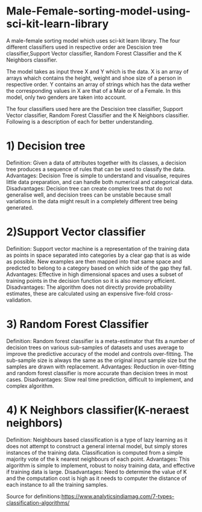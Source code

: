 # Male-Female-sorting-model-using-sci-kit-learn-library
A male-female sorting model which uses sci-kit learn library. The four different classifiers used in respective order are Descision tree classifier,Support Vector classifier, Random Forest Classifier and the K Neighbors classifier.

The model takes as input three X and Y which is the data. X is an array of arrays whaich contains the height, weight and shoe size of a person in respective order. Y contains an array of strings which has the data wether the corresponding values in X are that of a Male or of a Female. In this model, only two genders are taken into account.

The four classifiers used here are the Descision tree classifier, Support Vector classifier, Random Forest Classifier and the K Neighbors classifier. Following is a description of each for better understanding.

# 1) Decision tree
  Definition: Given a data of attributes together with its classes, a decision tree produces a sequence of rules that can be used to classify the data.
  Advantages: Decision Tree is simple to understand and visualise, requires little data preparation, and can handle both numerical and categorical data.
  Disadvantages: Decision tree can create complex trees that do not generalise well, and decision trees can be unstable because small variations in the data might result in a completely different tree being generated.
# 2)Support Vector classifier
  Definition: Support vector machine is a representation of the training data as points in space separated into categories by a clear gap that is as wide as possible. New examples are then mapped into that same space and predicted to belong to a category based on which side of the gap they fall.
  Advantages: Effective in high dimensional spaces and uses a subset of training points in the decision function so it is also memory efficient.
  Disadvantages: The algorithm does not directly provide probability estimates, these are calculated using an expensive five-fold cross-validation.
# 3) Random Forest Classifier
  Definition: Random forest classifier is a meta-estimator that fits a number of decision trees on various sub-samples of datasets and uses average to improve the predictive accuracy of the model and controls over-fitting. The sub-sample size is always the same as the original input sample size but the samples are drawn with replacement.
  Advantages: Reduction in over-fitting and random forest classifier is more accurate than decision trees in most cases.
  Disadvantages: Slow real time prediction, difficult to implement, and complex algorithm.
  
# 4) K Neighbors classifier(K-neraest neighbors)
  Definition: Neighbours based classification is a type of lazy learning as it does not attempt to construct a general internal model, but simply stores instances of the training data. Classification is computed from a simple majority vote of the k nearest neighbours of each point.
  Advantages: This algorithm is simple to implement, robust to noisy training data, and effective if training data is large.
  Disadvantages: Need to determine the value of K and the computation cost is high as it needs to computer the distance of each instance to all the training samples.

Source for definitions:https://www.analyticsindiamag.com/7-types-classification-algorithms/
